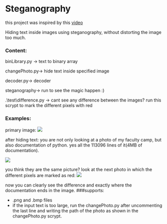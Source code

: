 # Steganography
this project was inspired by this [video](https://www.youtube.com/watch?v=TWEXCYQKyDc&t=400s&ab_channel=Computerphile)

Hiding text inside images using steganography, without distorting the image too much.


### Content:

binLibrary.py -> text to binary array

changePhoto.py-> hide text inside specified image

decoder.py-> decoder

steganography-> run to see the magic happen :)

.\test\difference.py -> cant see any difference between the images? run this scrypt to mark the different pixels with red 


### Examples:
primary image:
![](https://github.com/neginkheirmand/Steganography/blob/main/examples/spring.png?raw=true)

after hiding text:
you are not only looking at a photo of my faculty camp, but also documentation of python. yes all the 113096 lines of it(4MB of documentation).

![](https://github.com/neginkheirmand/Steganography/blob/main/examples/springCoded.png?raw=true)

you think they are the same picture?
look at the next photo in which the different pixels are marked as red:
![](https://github.com/neginkheirmand/Steganography/blob/main/examples/difference.png?raw=true)

now you can clearly see the difference and exactly where the documentation ends in the image.
###supports:
- .png and .bmp files
- if the input text is too large, run the changePhoto.py after uncommenting the last line and writing the path of the photo as shown in the changePhoto.py scrypt.
